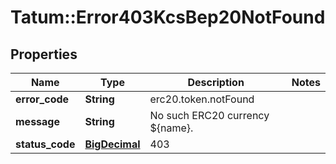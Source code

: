 # Tatum::Error403KcsBep20NotFound

## Properties
Name | Type | Description | Notes
------------ | ------------- | ------------- | -------------
**error_code** | **String** | erc20.token.notFound | 
**message** | **String** | No such ERC20 currency ${name}. | 
**status_code** | [**BigDecimal**](BigDecimal.md) | 403 | 

